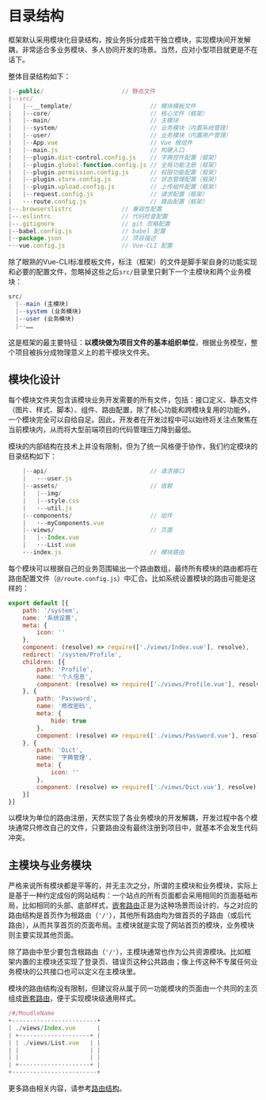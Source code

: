 # 目录结构

框架默认采用模块化目录结构，按业务拆分成若干独立模块，实现模块间开发解耦，非常适合多业务模块、多人协同开发的场景。当然，应对小型项目就更是不在话下。

整体目录结构如下：

``` js
|--public/                      // 静态文件
|--src/
|   |--__template/                      // 模块模板文件
|   |--core/                            // 核心文件（框架）
|   |--main/                            // 主模块
|   |--system/                          // 业务模块（内置系统管理）
|   |--user/                            // 业务模块（内置用户管理）
|   |--App.vue                          // Vue 根组件
|   |--main.js                          // 构建入口
|   |--plugin.dict-control.config.js    // 字典控件配置（框架）
|   |--plugin.global-function.config.js // 全局功能注册（框架）
|   |--plugin.permission.config.js      // 权限功能配置（框架）
|   |--plugin.store.config.js           // 状态管理配置（框架）
|   |--plugin.upload.config.js          // 上传組件配置（框架）
|   |--request.config.js                // 请求配置（框架）
|   ·--route.config.js                  // 路由配置（框架）
|--.browserslistrc              // 兼容性配置
|--.eslintrc                    // 代码检查配置
|--.gitignore                   // git 忽略配置
|--babel.config.js              // babel 配置
|--package.json                 // 项目描述
·--vue.config.js                // Vue-CLI 配置
```

除了眼熟的Vue-CLI标准模板文件，标注（框架）的文件是脚手架自身的功能实现和必要的配置文件，忽略掉这些之后`src/`目录里只剩下一个主模块和两个业务模块：

```js
src/
  |--main (主模块)
  |--system (业务模块)
  |--user (业务模块)
  |--……

```

这是框架的最主要特征：**以模块做为项目文件的基本组织单位**，根据业务模型，整个项目被拆分成物理意义上的若干模块文件夹。

## 模块化设计

每个模块文件夹包含该模块业务开发需要的所有文件，包括：接口定义、静态文件（图片、样式、脚本）、组件、路由配置，除了核心功能和跨模块复用的功能外，一个模块完全可以自给自足。因此，开发者在开发过程中可以始终将关注点聚焦在当前模块内，从而将大型前端项目的代码管理压力降到最低。

模块的内部结构在技术上并没有限制，但为了统一风格便于协作，我们约定模块的目录结构如下：

``` js
    |--api/                             // 请求接口
    |   ·--user.js 
    |--assets/                          // 依赖
    |   |--img/
    |   |--style.css
    |   ·--util.js
    |--components/                      // 组件
    |   ·--myComponents.vue
    |--views/                           // 页面
    |   |--Index.vue
    |   ·--List.vue
    ·--index.js                         // 模块路由
```

每个模块可以根据自己的业务范围输出一个路由数组，最终所有模块的路由都将在路由配置文件（`@/route.config.js`）中汇合。比如系统设置模块的路由可能是这样的：

``` js
export default [{
    path: '/system',
    name: '系统设置',
    meta: {
        icon: ''
    },
    component: (resolve) => require(['./views/Index.vue'], resolve),
    redirect: '/system/Profile',
    children: [{
        path: 'Profile',
        name: '个人信息',
        component: (resolve) => require(['./views/Profile.vue'], resolve)
    }, {
        path: 'Password',
        name: '修改密码',
        meta: {
            hide: true
        },
        component: (resolve) => require(['./views/Password.vue'], resolve)
    }, {
        path: 'Dict',
        name: '字典管理',
        meta: {
            icon: ''
        },
        component: (resolve) => require(['./views/Dict.vue'], resolve)
    }]
}]
```

以模块为单位的路由注册，天然实现了各业务模块的开发解耦，开发过程中各个模块通常只修改自己的文件，只要路由没有最终注册到项目中，就基本不会发生代码冲突。

## 主模块与业务模块

严格来说所有模块都是平等的，并无主次之分，所谓的主模块和业务模块，实际上是基于一种约定成俗的网站结构：一个站点的所有页面都会采用相同的页面基础布局，比如相同的头部、底部样式，[嵌套路由](https://router.vuejs.org/zh/guide/essentials/nested-routes.html)正是为这种场景而设计的，与之对应的路由结构是首页作为根路由（`'/'`），其他所有路由均为做首页的子路由（或后代路由），从而共享首页的页面布局。主模块就是实现了网站首页的模块，业务模块则主要实现其他页面。

除了路由中至少要包含根路由（`'/'`），主模块通常也作为公共资源模块。比如框架内置的主模块还实现了登录页、错误页这种公共路由；像上传这种不专属任何业务模块的公共接口也可以定义在主模块里。

模块的路由结构没有限制，但建议将从属于同一功能模块的页面由一个共同的主页组成[嵌套路由](https://router.vuejs.org/zh/guide/essentials/nested-routes.html)，便于实现模块级通用样式。

```js
/#/MoudleName
+------------------------+ 
| ./views/Index.vue      |
| +--------------------+ |
| | ./views/List.vue   | |
| |                    | |
| |                    | |
| +--------------------+ |
+------------------------+
```

更多路由相关内容，请参考[路由结构](/guide/intro-routes)。
